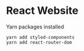 # React Website

Yarn packages installed

```
yarn add styled-components
yarn add react-router-dom
```